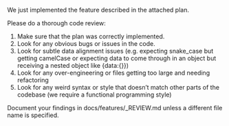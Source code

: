 We just implemented the feature described in the attached plan.

Please do a thorough code review:
1. Make sure that the plan was correctly implemented.
2. Look for any obvious bugs or issues in the code.
3. Look for subtle data alignment issues (e.g. expecting snake_case but getting camelCase or expecting 
   data to come through in an object but receiving a nested object like {data:{}})
4. Look for any over-engineering or files getting too large and needing refactoring
5. Look for any weird syntax or style that doesn’t match other parts of the codebase (we require a 
   functional programming style)

Document your findings in docs/features/<N>_REVIEW.md unless a different file name is specified.